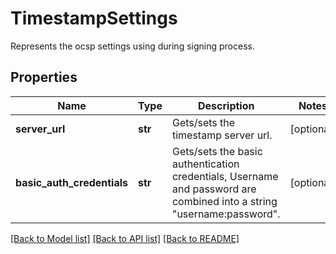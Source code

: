 ﻿# TimestampSettings
Represents the ocsp settings using during signing process.

## Properties
Name | Type | Description | Notes
------------ | ------------- | ------------- | -------------
**server_url** | **str** | Gets/sets the timestamp server url. | [optional] 
**basic_auth_credentials** | **str** | Gets/sets the basic authentication credentials, Username and password are combined into a string &quot;username:password&quot;. | [optional] 

[[Back to Model list]](../README.md#documentation-for-models) [[Back to API list]](../README.md#documentation-for-api-endpoints) [[Back to README]](../README.md)


